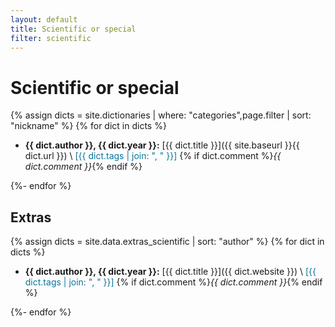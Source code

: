 ```yaml
---
layout: default
title: Scientific or special
filter: scientific
---
```


# Scientific or special

{% assign dicts = site.dictionaries | where: "categories",page.filter | sort: "nickname" %}
{% for dict in dicts %}

* **{{ dict.author }}, {{ dict.year }}:** [{{ dict.title }}]({{ site.baseurl }}{{ dict.url }}) \\
  <span style="color: #0A749E;">[{{ dict.tags | join: ", " }}]</span> {% if dict.comment %}_{{ dict.comment }}_{% endif %}
  
{%- endfor %}


## Extras

{% assign dicts = site.data.extras_scientific | sort: "author" %}
{% for dict in dicts %}

* **{{ dict.author }}, {{ dict.year }}:** [{{ dict.title }}]({{ dict.website }}) \\
  <span style="color: #0A749E;">[{{ dict.tags | join: ", " }}]</span> {% if dict.comment %}_{{ dict.comment }}_{% endif %}

{%- endfor %}
